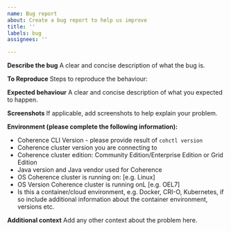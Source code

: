 ```yaml
---
name: Bug report
about: Create a bug report to help us improve
title: ''
labels: bug
assignees: ''

---
```


**Describe the bug**
A clear and concise description of what the bug is.

**To Reproduce**
Steps to reproduce the behaviour:

**Expected behaviour**
A clear and concise description of what you expected to happen.

**Screenshots**
If applicable, add screenshots to help explain your problem.

**Environment (please complete the following information):**
 - Coherence CLI Version - please provide result of `cohctl version`
 - Coherence cluster version you are connecting to
 - Coherence cluster edition: Community Edition/Enterprise Edition or Grid Edition
 - Java version and Java vendor used for Coherence
 - OS Coherence cluster is running on: [e.g. Linux]
 - OS Version Coherence cluster is running onL [e.g. OEL7]
 - Is this a container/cloud environment, e.g. Docker, CRI-O, Kubernetes, if so include additional information about the container environment, versions etc.

**Additional context**
Add any other context about the problem here.
